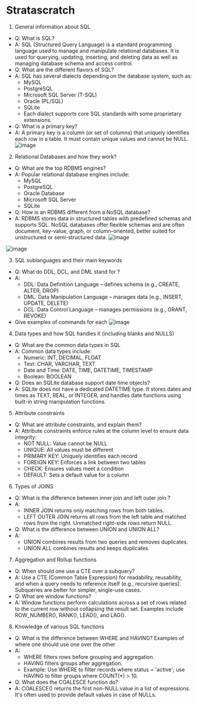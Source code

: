 # Stratascratch

1. General information about SQL
- Q: What is SQL?
- A: SQL (Structured Query Language) is a standard programming language used to manage and manipulate relational databases. It is used for querying, updating, inserting, and deleting data as well as managing database schema and access control.
- Q: What are the different flavors of SQL?
- A: SQL has several dialects depending on the database system, such as:
     - MySQL
     - PostgreSQL
     - Microsoft SQL Server (T-SQL)
     - Oracle (PL/SQL)
     - SQLite
     - Each dialect supports core SQL standards with some proprietary extensions.
- Q: What is a primary key?
- A: A primary key is a column (or set of columns) that uniquely identifies each row in a table. It must contain unique values and cannot be NULL.
![image](https://github.com/user-attachments/assets/a55626ad-397b-4367-8a3d-20c290e7fb6c)

2. Relational Databases and how they work?
- Q: What are the top RDBMS engines?
- A: Popular relational database engines include:
  - MySQL
  - PostgreSQL
  - Oracle Database
  - Microsoft SQL Server
  - SQLite
- Q: How is an RDBMS different from a NoSQL database?
- A: RDBMS stores data in structured tables with predefined schemas and supports SQL. NoSQL databases offer flexible schemas and are often document, key-value, graph, or column-oriented, better suited for unstructured or semi-structured data.
![image](https://github.com/user-attachments/assets/23a93428-0e3c-4ad0-a2c2-90f10631d926)

![image](https://github.com/user-attachments/assets/adf87f9c-6852-4464-8a2c-4fde82cd7ed3)

3. SQL sublanguages and their main keywords
- Q: What do DDL, DCL, and DML stand for ?
- A: 
  - DDL: Data Definition Language – defines schema (e.g., CREATE, ALTER, DROP)
  - DML: Data Manipulation Language – manages data (e.g., INSERT, UPDATE, DELETE)
  - DCL: Data Control Language – manages permissions (e.g., GRANT, REVOKE)
- Give examples of commands for each
  ![image](https://github.com/user-attachments/assets/c4fe767f-4f71-4e64-aabb-eb070fb202ed)

4. Data types and how SQL handles it (including blanks and NULLS)
- Q: What are the common data types in SQL
- A: Common data types include:
    - Numeric: INT, DECIMAL, FLOAT
    - Text: CHAR, VARCHAR, TEXT
    - Date and Time: DATE, TIME, DATETIME, TIMESTAMP
    - Boolean: BOOLEAN
- Q: Does an SQLite database support date time objects?
- A:  SQLite does not have a dedicated DATETIME type. It stores dates and times as TEXT, REAL, or INTEGER, and handles date functions using built-in string manipulation functions.

5. Attribute constraints
- Q: What are attribute constraints, and explain them?
- A: Attribute constraints enforce rules at the column level to ensure data integrity:
     - NOT NULL: Value cannot be NULL
     - UNIQUE: All values must be different
     - PRIMARY KEY: Uniquely identifies each record
     - FOREIGN KEY: Enforces a link between two tables
     - CHECK: Ensures values meet a condition
     - DEFAULT: Sets a default value for a column
6. Types of JOINS
- Q: What is the difference between inner join and left outer join ?
- A:
     - INNER JOIN returns only matching rows from both tables.
     - LEFT OUTER JOIN returns all rows from the left table and matched rows from the right. Unmatched right-side rows return NULL.
 - Q: What is the difference between UNION and UNION ALL?
 - A:
     - UNION combines results from two queries and removes duplicates.
     - UNION ALL combines results and keeps duplicates.
7. Aggregation and Rollup functions
- Q: When should one use a CTE over a subquery?
- A: Use a CTE (Common Table Expression) for readability, reusability, and when a query needs to reference itself (e.g., recursive queries). Subqueries are better for simpler, single-use cases.
- Q: What are window functions?
- A: Window functions perform calculations across a set of rows related to the current row without collapsing the result set. Examples include ROW_NUMBER(), RANK(), LEAD(), and LAG().

8. Knowledge of various SQL functions
- Q: What is the difference between WHERE and HAVING? Examples of where one should use one over the other
- A:
     - WHERE filters rows before grouping and aggregation.
     - HAVING filters groups after aggregation.
     - Example: Use WHERE to filter records where status = 'active'; use HAVING to filter groups where COUNT(*) > 10.
- Q: What does the COALESCE function do?
- A: COALESCE() returns the first non-NULL value in a list of expressions. It's often used to provide default values in case of NULLs.
